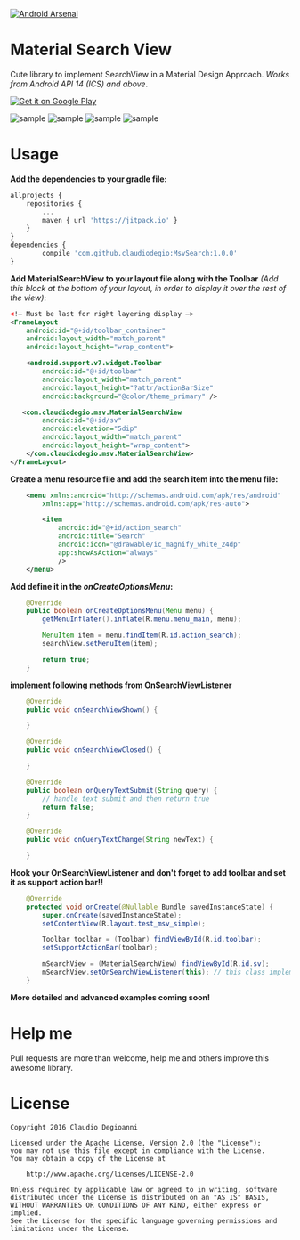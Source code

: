 [![Android Arsenal](https://img.shields.io/badge/Android%20Arsenal-Material%20Search%20View-brightgreen.svg?style=flat)](https://android-arsenal.com/details/1/4765)

# Material Search View
Cute library to implement SearchView in a Material Design Approach. *Works from Android API 14 (ICS) and above*.

<a href="https://play.google.com/store/apps/details?id=com.claudiodegio.sample.msv">
  <img alt="Get it on Google Play"
       src="https://developer.android.com/images/brand/en_generic_rgb_wo_60.png" />
</a>

![sample](https://raw.githubusercontent.com/claudiodegio/MsvSearch/master/screen/Resized-1.png)
![sample](https://raw.githubusercontent.com/claudiodegio/MsvSearch/master/screen/Resized-2.png)
![sample](https://raw.githubusercontent.com/claudiodegio/MsvSearch/master/screen/Resized-3.png)
![sample](https://raw.githubusercontent.com/claudiodegio/MsvSearch/master/screen/Resized-4.png)


# Usage
**Add the dependencies to your gradle file:**
```javascript
allprojects {
    repositories {
        ...
        maven { url 'https://jitpack.io' }
    }
}
dependencies {
        compile 'com.github.claudiodegio:MsvSearch:1.0.0'
}
```
**Add MaterialSearchView to your layout file along with the Toolbar** *(Add this block at the bottom of your layout, in order to display it over the rest of the view)*:

```xml
<!— Must be last for right layering display —>
<FrameLayout
    android:id="@+id/toolbar_container"
    android:layout_width="match_parent"
    android:layout_height="wrap_content">

    <android.support.v7.widget.Toolbar
        android:id="@+id/toolbar"
        android:layout_width="match_parent"
        android:layout_height="?attr/actionBarSize"
        android:background="@color/theme_primary" />

   <com.claudiodegio.msv.MaterialSearchView
        android:id="@+id/sv"
        android:elevation="5dip"
        android:layout_width="match_parent"
        android:layout_height="wrap_content">
    </com.claudiodegio.msv.MaterialSearchView>
</FrameLayout>
```

**Create a menu resource file and add the search item into the menu file:**
```xml
	<menu xmlns:android="http://schemas.android.com/apk/res/android"
        xmlns:app="http://schemas.android.com/apk/res-auto">

        <item
            android:id="@+id/action_search"
            android:title="Search"
            android:icon="@drawable/ic_magnify_white_24dp"
            app:showAsAction="always"
            />
    </menu>
```
**Add define it in the *onCreateOptionsMenu*:**
```java
	@Override
	public boolean onCreateOptionsMenu(Menu menu) {
        getMenuInflater().inflate(R.menu.menu_main, menu);

        MenuItem item = menu.findItem(R.id.action_search);
        searchView.setMenuItem(item);

        return true;
    }
```

**implement following methods from OnSearchViewListener**
```java
    @Override
    public void onSearchViewShown() {

    }

    @Override
    public void onSearchViewClosed() {

    }

    @Override
    public boolean onQueryTextSubmit(String query) {
        // handle text submit and then return true
        return false;
    }

    @Override
    public void onQueryTextChange(String newText) {

    }
```
**Hook your OnSearchViewListener and don't forget to add toolbar and set it as support action bar!!**
```java
    @Override
    protected void onCreate(@Nullable Bundle savedInstanceState) {
        super.onCreate(savedInstanceState);
        setContentView(R.layout.test_msv_simple);

        Toolbar toolbar = (Toolbar) findViewById(R.id.toolbar);
        setSupportActionBar(toolbar);

        mSearchView = (MaterialSearchView) findViewById(R.id.sv);
        mSearchView.setOnSearchViewListener(this); // this class implements OnSearchViewListener
    }
```

**More detailed and advanced examples coming soon!**



# Help me
Pull requests are more than welcome, help me and others improve this awesome library.

# License
	Copyright 2016 Claudio Degioanni

	Licensed under the Apache License, Version 2.0 (the "License");
	you may not use this file except in compliance with the License.
	You may obtain a copy of the License at

		http://www.apache.org/licenses/LICENSE-2.0

	Unless required by applicable law or agreed to in writing, software
	distributed under the License is distributed on an "AS IS" BASIS,
	WITHOUT WARRANTIES OR CONDITIONS OF ANY KIND, either express or implied.
	See the License for the specific language governing permissions and
	limitations under the License.